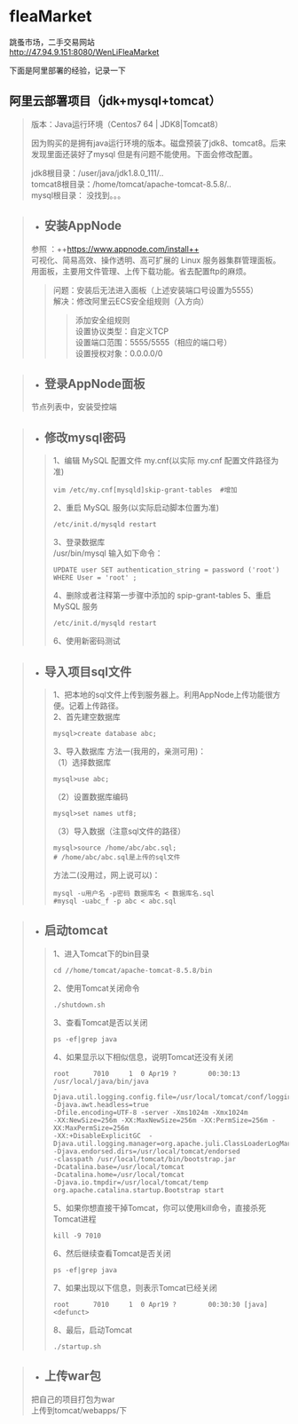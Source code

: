 # fleaMarket
跳蚤市场，二手交易网站  
http://47.94.9.151:8080/WenLiFleaMarket 

下面是阿里部署的经验，记录一下
## 阿里云部署项目（jdk+mysql+tomcat）
> 

>版本：Java运行环境（Centos7 64 | JDK8|Tomcat8）
>
>因为购买的是拥有java运行环境的版本。磁盘预装了jdk8、tomcat8。后来发现里面还装好了mysql 但是有问题不能使用。下面会修改配置。 
>
> jdk8根目录：/user/java/jdk1.8.0_111/..  
>tomcat8根目录：/home/tomcat/apache-tomcat-8.5.8/..  
>mysql根目录： 没找到。。。

>- ## 安装AppNode
> 参照 ：++https://www.appnode.com/install++  
>可视化、简易高效、操作透明、高可扩展的 Linux 服务器集群管理面板。  
>用面板，主要用文件管理、上传下载功能。省去配置ftp的麻烦。
>> 问题：安装后无法进入面板（上述安装端口号设置为5555）  
>>解决：修改阿里云ECS安全组规则（入方向）  
>>>添加安全组规则  
>>>设置协议类型：自定义TCP  
>>>设置端口范围：5555/5555（相应的端口号）    
>>>设置授权对象：0.0.0.0/0

>- ## 登录AppNode面板
>节点列表中，安装受控端

>- ## 修改mysql密码
>>1、编辑 MySQL 配置文件 my.cnf(以实际 my.cnf 配置文件路径为准)
>>```
>>vim /etc/my.cnf[mysqld]skip-grant-tables  #增加
>>```
>>2、重启 MySQL 服务(以实际启动脚本位置为准)
>>```
>>/etc/init.d/mysqld restart
>>```
>>3、登录数据库  
>>/usr/bin/mysql 输入如下命令：
>>```
>>UPDATE user SET authentication_string = password ('root') WHERE User = 'root' ;
>>```
>>4、删除或者注释第一步骤中添加的 spip-grant-tables
>>5、重启 MySQL 服务
>>```
>>/etc/init.d/mysqld restart
>>```
>>6、使用新密码测试

>- ## 导入项目sql文件
>> 1、把本地的sql文件上传到服务器上。利用AppNode上传功能很方便。记着上传路径。  
>> 2、首先建空数据库
>> ```
>>mysql>create database abc;
>>```
>>3、导入数据库
>>方法一(我用的，亲测可用)：  
>>（1）选择数据库  
>> ```
>>mysql>use abc;  
>> ```
>>（2）设置数据库编码 
>> ```
>>mysql>set names utf8;  
>> ```
>>（3）导入数据（注意sql文件的路径）
>> ```
>>mysql>source /home/abc/abc.sql; 
>># /home/abc/abc.sql是上传的sql文件
>> ```
>>方法二(没用过，网上说可以)：
>>```
>>mysql -u用户名 -p密码 数据库名 < 数据库名.sql
>>#mysql -uabc_f -p abc < abc.sql
>>```

>- ## 启动tomcat
>>1、进入Tomcat下的bin目录
>>```
>>cd //home/tomcat/apache-tomcat-8.5.8/bin
>>```
>>2、使用Tomcat关闭命令
>>```
>>./shutdown.sh
>>```
>>3、查看Tomcat是否以关闭
>>```
>>ps -ef|grep java
>>```
>>4、如果显示以下相似信息，说明Tomcat还没有关闭
>>
>>```
>>root      7010     1  0 Apr19 ?        00:30:13 /usr/local/java/bin/java 
>>-Djava.util.logging.config.file=/usr/local/tomcat/conf/logging.properties 
>>-Djava.awt.headless=true 
>>-Dfile.encoding=UTF-8 -server -Xms1024m -Xmx1024m 
>>-XX:NewSize=256m -XX:MaxNewSize=256m -XX:PermSize=256m -XX:MaxPermSize=256m 
>>-XX:+DisableExplicitGC  -Djava.util.logging.manager=org.apache.juli.ClassLoaderLogManager 
>>-Djava.endorsed.dirs=/usr/local/tomcat/endorsed 
>>-classpath /usr/local/tomcat/bin/bootstrap.jar 
>>-Dcatalina.base=/usr/local/tomcat 
>>-Dcatalina.home=/usr/local/tomcat 
>>-Djava.io.tmpdir=/usr/local/tomcat/temp org.apache.catalina.startup.Bootstrap start
>>```
>>5、如果你想直接干掉Tomcat，你可以使用kill命令，直接杀死Tomcat进程
>>```
>> kill -9 7010
>>```
>>6、然后继续查看Tomcat是否关闭
>>```
>> ps -ef|grep java
>>```
>>7、如果出现以下信息，则表示Tomcat已经关闭
>>```
>>root      7010     1  0 Apr19 ?        00:30:30 [java] <defunct>
>>```
>>8、最后，启动Tomcat
>>```
>>./startup.sh 
>>```

>- ## 上传war包
>把自己的项目打包为war  
>上传到tomcat/webapps/下
